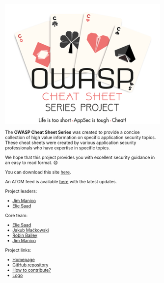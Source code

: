 
![ProjectLogoOfficial](assets/Preface_Cheatsheet_Logo.png)

The **OWASP Cheat Sheet Series** was created to provide a concise collection of high value information on specific application security topics. These cheat sheets were created by various application security professionals who have expertise in specific topics.

We hope that this project provides you with excellent security guidance in an easy to read format. :smile:

You can download this site [here](bundle.zip).

An ATOM feed is available [here](News.xml) with the latest updates.

Project leaders:

- [Jim Manico](https://github.com/jmanico)
- [Elie Saad](https://github.com/ThunderSon)

Core team:

- [Elie Saad](https://github.com/ThunderSon)
- [Jakub Maćkowski](https://github.com/mackowski)
- [Robin Bailey](https://github.com/rbsec)
- [Jim Manico](https://github.com/jmanico)

Project links:

- [Homepage](https://owasp.org/www-project-cheat-sheets/)
- [GitHub repository](https://github.com/OWASP/CheatSheetSeries)
- [How to contribute?](https://github.com/OWASP/CheatSheetSeries/blob/master/CONTRIBUTING.md)
- [Logo](https://github.com/OWASP/owasp-swag/tree/master/projects/cheat-sheet-series)
